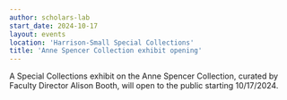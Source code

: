 ```yaml
---
author: scholars-lab
start_date: 2024-10-17
layout: events
location: 'Harrison-Small Special Collections'
title: 'Anne Spencer Collection exhibit opening'
---
```


A Special Collections exhibit on the Anne Spencer Collection, curated by Faculty Director Alison Booth, will open to the public starting 10/17/2024. 